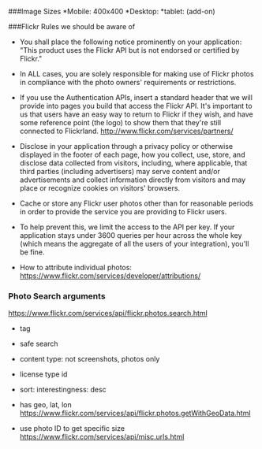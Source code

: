 ###Image Sizes
*Mobile: 400x400
*Desktop: 
*tablet: (add-on)

###Flickr Rules we should be aware of

* You shall place the following notice prominently on your application: "This product uses the Flickr API but is not endorsed or certified by Flickr."
	
* In ALL cases, you are solely responsible for making use of Flickr photos in compliance with the photo owners' requirements or restrictions.

* If you use the Authentication APIs, insert a standard header that we will provide into pages you build that access the Flickr API. It's important to us that users have an easy way to return to Flickr if they wish, and have some reference point (the logo) to show them that they're still connected to Flickrland. <http://www.flickr.com/services/partners/>

* Disclose in your application through a privacy policy or otherwise displayed in the footer of each page, how you collect, use, store, and disclose data collected from visitors, including, where applicable, that third parties (including advertisers) may serve content and/or advertisements and collect information directly from visitors and may place or recognize cookies on visitors' browsers.

* Cache or store any Flickr user photos other than for reasonable periods in order to provide the service you are providing to Flickr users.

* To help prevent this, we limit the access to the API per key. If your application stays under 3600 queries per hour across the whole key (which means the aggregate of all the users of your integration), you'll be fine.

* How to attribute individual photos: <https://www.flickr.com/services/developer/attributions/>


### Photo Search arguments

<https://www.flickr.com/services/api/flickr.photos.search.html>

* tag
* safe search
* content type: not screenshots, photos only
* license type id
* sort: interestingness: desc
* has geo, lat, lon
<https://www.flickr.com/services/api/flickr.photos.getWithGeoData.html>

* use photo ID to get specific size
<https://www.flickr.com/services/api/misc.urls.html>

